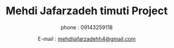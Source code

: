 <div align=center>
  
# Mehdi Jafarzadeh timuti Project

phone  : 09143259118

E-mail : mehdijafarzadehh4@gmail.com

</div>
